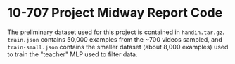 # 10-707 Project Midway Report Code

The preliminary dataset used for this project is contained in `handin.tar.gz`.
`train.json` contains 50,000 examples from
the ~700 videos sampled, and
`train-small.json` contains the smaller dataset (about 8,000 examples)
used to train the "teacher" MLP used to filter data.

